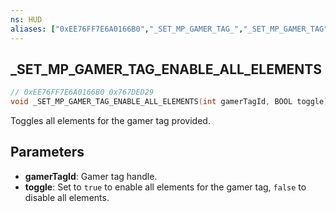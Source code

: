 ```yaml
---
ns: HUD
aliases: ["0xEE76FF7E6A0166B0","_SET_MP_GAMER_TAG_","_SET_MP_GAMER_TAG", "_SET_MP_GAMER_TAG_ENABLED"]
---
```

## _SET_MP_GAMER_TAG_ENABLE_ALL_ELEMENTS

```c
// 0xEE76FF7E6A0166B0 0x767DED29
void _SET_MP_GAMER_TAG_ENABLE_ALL_ELEMENTS(int gamerTagId, BOOL toggle);
```

Toggles all elements for the gamer tag provided.

## Parameters
* **gamerTagId**: Gamer tag handle.
* **toggle**: Set to `true` to enable all elements for the gamer tag, `false` to disable all elements.
